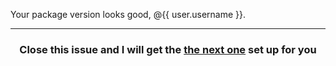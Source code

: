 Your package version looks good, @{{ user.username }}.

<hr><h3 align="center">Close this issue and I will get the <a href="{{ repoUrl }}/issues">the next one</a> set up for you</h3>
